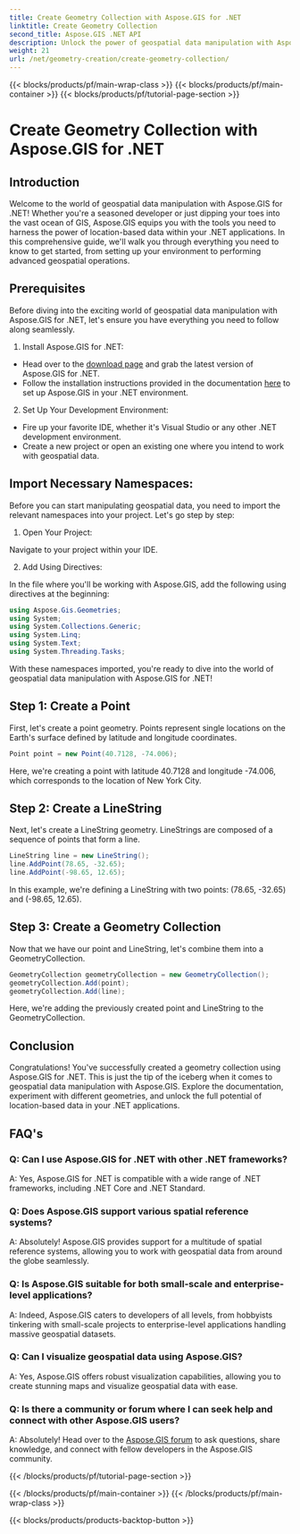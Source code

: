 ```yaml
---
title: Create Geometry Collection with Aspose.GIS for .NET
linktitle: Create Geometry Collection
second_title: Aspose.GIS .NET API
description: Unlock the power of geospatial data manipulation with Aspose.GIS for .NET. Seamlessly create, visualize, and analyze location-based data in your .NET applications.
weight: 21
url: /net/geometry-creation/create-geometry-collection/
---
```


{{< blocks/products/pf/main-wrap-class >}}
{{< blocks/products/pf/main-container >}}
{{< blocks/products/pf/tutorial-page-section >}}

# Create Geometry Collection with Aspose.GIS for .NET


## Introduction

Welcome to the world of geospatial data manipulation with Aspose.GIS for .NET! Whether you're a seasoned developer or just dipping your toes into the vast ocean of GIS, Aspose.GIS equips you with the tools you need to harness the power of location-based data within your .NET applications. In this comprehensive guide, we'll walk you through everything you need to know to get started, from setting up your environment to performing advanced geospatial operations.

## Prerequisites

Before diving into the exciting world of geospatial data manipulation with Aspose.GIS for .NET, let's ensure you have everything you need to follow along seamlessly.

1. Install Aspose.GIS for .NET:

- Head over to the [download page](https://releases.aspose.com/gis/net/) and grab the latest version of Aspose.GIS for .NET.
- Follow the installation instructions provided in the documentation [here](https://reference.aspose.com/gis/net/) to set up Aspose.GIS in your .NET environment.

2. Set Up Your Development Environment:

- Fire up your favorite IDE, whether it's Visual Studio or any other .NET development environment.
- Create a new project or open an existing one where you intend to work with geospatial data.

## Import Necessary Namespaces:

Before you can start manipulating geospatial data, you need to import the relevant namespaces into your project. Let's go step by step:

1. Open Your Project:

Navigate to your project within your IDE.

2. Add Using Directives:

In the file where you'll be working with Aspose.GIS, add the following using directives at the beginning:

```csharp
using Aspose.Gis.Geometries;
using System;
using System.Collections.Generic;
using System.Linq;
using System.Text;
using System.Threading.Tasks;
```

With these namespaces imported, you're ready to dive into the world of geospatial data manipulation with Aspose.GIS for .NET!


## Step 1: Create a Point

First, let's create a point geometry. Points represent single locations on the Earth's surface defined by latitude and longitude coordinates.

```csharp
Point point = new Point(40.7128, -74.006);
```

Here, we're creating a point with latitude 40.7128 and longitude -74.006, which corresponds to the location of New York City.

## Step 2: Create a LineString

Next, let's create a LineString geometry. LineStrings are composed of a sequence of points that form a line.

```csharp
LineString line = new LineString();
line.AddPoint(78.65, -32.65);
line.AddPoint(-98.65, 12.65);
```

In this example, we're defining a LineString with two points: (78.65, -32.65) and (-98.65, 12.65).

## Step 3: Create a Geometry Collection

Now that we have our point and LineString, let's combine them into a GeometryCollection.

```csharp
GeometryCollection geometryCollection = new GeometryCollection();
geometryCollection.Add(point);
geometryCollection.Add(line);
```

Here, we're adding the previously created point and LineString to the GeometryCollection.

## Conclusion

Congratulations! You've successfully created a geometry collection using Aspose.GIS for .NET. This is just the tip of the iceberg when it comes to geospatial data manipulation with Aspose.GIS. Explore the documentation, experiment with different geometries, and unlock the full potential of location-based data in your .NET applications.

## FAQ's

### Q: Can I use Aspose.GIS for .NET with other .NET frameworks?

A: Yes, Aspose.GIS for .NET is compatible with a wide range of .NET frameworks, including .NET Core and .NET Standard.

### Q: Does Aspose.GIS support various spatial reference systems?

A: Absolutely! Aspose.GIS provides support for a multitude of spatial reference systems, allowing you to work with geospatial data from around the globe seamlessly.

### Q: Is Aspose.GIS suitable for both small-scale and enterprise-level applications?

A: Indeed, Aspose.GIS caters to developers of all levels, from hobbyists tinkering with small-scale projects to enterprise-level applications handling massive geospatial datasets.

### Q: Can I visualize geospatial data using Aspose.GIS?

A: Yes, Aspose.GIS offers robust visualization capabilities, allowing you to create stunning maps and visualize geospatial data with ease.

### Q: Is there a community or forum where I can seek help and connect with other Aspose.GIS users?

A: Absolutely! Head over to the [Aspose.GIS forum](https://forum.aspose.com/c/gis/33) to ask questions, share knowledge, and connect with fellow developers in the Aspose.GIS community.

{{< /blocks/products/pf/tutorial-page-section >}}

{{< /blocks/products/pf/main-container >}}
{{< /blocks/products/pf/main-wrap-class >}}

{{< blocks/products/products-backtop-button >}}
